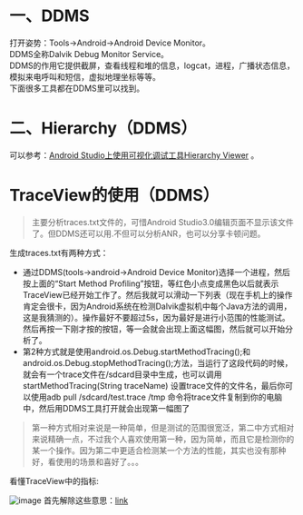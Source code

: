 # 一、DDMS
打开姿势：Tools->Android->Android Device Monitor。  
DDMS全称Dalvik Debug Monitor Service。  
DDMS的作用它提供截屏，查看线程和堆的信息，logcat，进程，广播状态信息，模拟来电呼叫和短信，虚拟地理坐标等等。  
下面很多工具都在DDMS里可以找到。

# 二、Hierarchy（DDMS）
可以参考：[Android Studio上使用可视化调试工具Hierarchy Viewer](http://blog.csdn.net/cdw_wy/article/details/53240885)
。

# TraceView的使用（DDMS）
>主要分析traces.txt文件的，可惜Android Studio3.0编辑页面不显示该文件了。但DDMS还可以用.不但可以分析ANR，也可以分享卡顿问题。

生成traces.txt有两种方式：
- 通过DDMS(tools->android->Android Device Monitor)选择一个进程，然后按上面的“Start Method Profiling”按钮，等红色小点变成黑色以后就表示TraceView已经开始工作了。然后我就可以滑动一下列表（现在手机上的操作肯定会很卡，因为Android系统在检测Dalvik虚拟机中每个Java方法的调用，这是我猜测的）。操作最好不要超过5s，因为最好是进行小范围的性能测试。然后再按一下刚才按的按钮，等一会就会出现上面这幅图，然后就可以开始分析了。
- 第2种方式就是使用android.os.Debug.startMethodTracing();和android.os.Debug.stopMethodTracing();方法，当运行了这段代码的时候，就会有一个trace文件在/sdcard目录中生成，也可以调用startMethodTracing(String traceName) 设置trace文件的文件名，最后你可以使用adb pull /sdcard/test.trace /tmp 命令将trace文件复制到你的电脑中，然后用DDMS工具打开就会出现第一幅图了

>第一种方式相对来说是一种简单，但是测试的范围很宽泛，第二中方式相对来说精确一点，不过我个人喜欢使用第一种，因为简单，而且它是检测你的某一个操作。因为第二中更适合检测某一个方法的性能，其实也没有那种好，看使用的场景和喜好了。。。

看懂TraceView中的指标:

![image](http://note.youdao.com/yws/public/resource/9cd56f6819876ec80563ab61665a91d7/xmlnote/C2E19CA55CB14AEE8F72FCC92CD021EC/8425)
首先解除这些意思：[link](http://blog.jobbole.com/78995/)